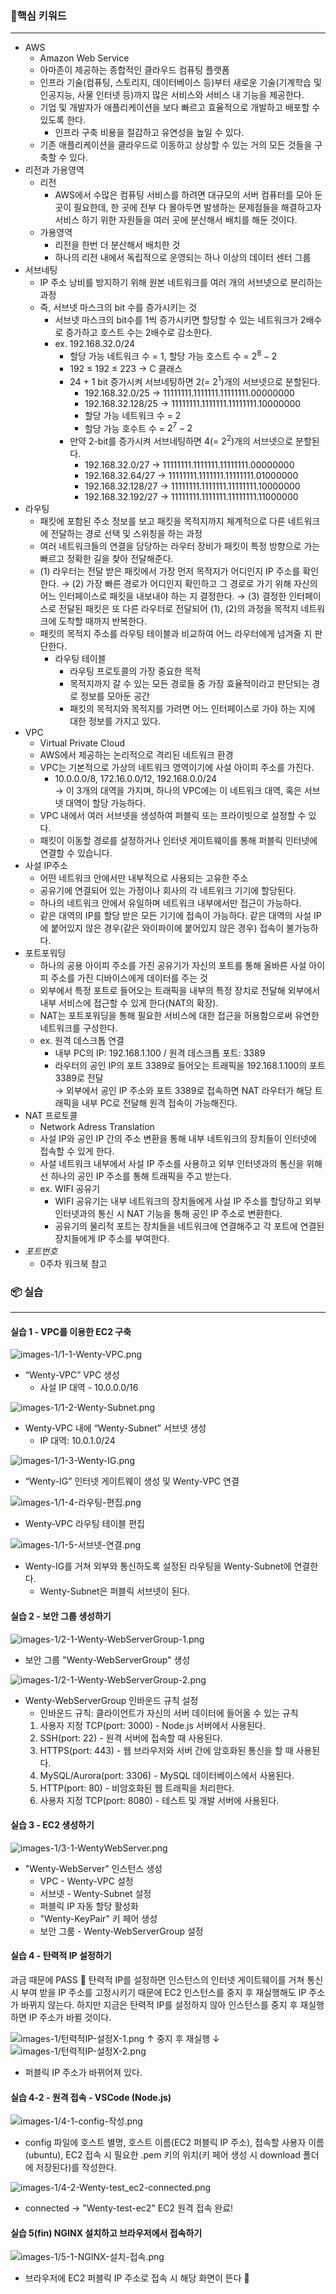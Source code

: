 ### 🎯핵심 키워드
---
- AWS
    - Amazon Web Service    
    - 아마존이 제공하는 종합적인 클라우드 컴퓨팅 플랫폼    
    - 인프라 기술(컴퓨팅, 스토리지, 데이터베이스 등)부터 새로운 기술(기계학습 및 인공지능, 사물 인터넷 등)까지 많은 서비스와 서비스 내 기능을 제공한다.     
    - 기업 및 개발자가 애플리케이션을 보다 빠르고 효율적으로 개발하고 배포할 수 있도록 한다.    
	    - 인프라 구축 비용을 절감하고 유연성을 높일 수 있다.     
    - 기존 애플리케이션을 클라우드로 이동하고 상상할 수 있는 거의 모든 것들을 구축할 수 있다.    
- 리전과 가용영역
    - 리전
        - AWS에서 수많은 컴퓨팅 서비스를 하려면 대규모의 서버 컴퓨터를 모아 둔 곳이 필요한데, 한 곳에 전부 다 몰아두면 발생하는 문제점들을 해결하고자 서비스 하기 위한 자원들을 여러 곳에 분산해서 배치를 해둔 것이다.
    - 가용영역
        - 리전을 한번 더 분산해서 배치한 것
        - 하나의 리전 내에서 독립적으로 운영되는 하나 이상의 데이터 센터 그룹
- 서브네팅
    - IP 주소 낭비를 방지하기 위해 원본 네트워크를 여러 개의 서브넷으로 분리하는 과정    
    - 즉, 서브넷 마스크의 bit 수를 증가시키는 것     
        - 서브넷 마스크의 bit수를 1씩 증가시키면 할당할 수 있는 네트워크가 2배수로 증가하고 호스트 수는 2배수로 감소한다.  
        - ex. 192.168.32.0/24
            - 할당 가능 네트워크 수 = 1, 할당 가능 호스트 수 = $2^8 - 2$
            - 192 ≤ 192 ≤ 223 → C 클래스
            - 24 + 1 bit 증가시켜 서브네팅하면 2(= $2^1$)개의 서브넷으로 분할된다.
                - 192.168.32.0/25 → 11111111.1111111.11111111.00000000
                - 192.168.32.128/25 → 11111111.1111111.11111111.10000000
                - 할당 가능 네트워크 수 = 2
                - 할당 가능 호수트 수 = $2^7 - 2$
            - 만약 2-bit를 증가시켜 서브네팅하면 4(= $2^2$)개의 서브넷으로 분할된다.
                - 192.168.32.0/27 → 11111111.1111111.11111111.00000000
                - 192.168.32.64/27 → 11111111.1111111.11111111.01000000
	            - 192.168.32.128/27 → 11111111.1111111.11111111.10000000
                - 192.168.32.192/27 → 11111111.1111111.11111111.11000000
- 라우팅
    - 패킷에 포함된 주소 정보를 보고 패킷을 목적지까지 체계적으로 다른 네트워크에 전달하는 경로 선택 및 스위칭을 하는 과정
    - 여러 네트워크들의 연결을 담당하는 라우터 장비가 패킷이 특정 방향으로 가는 빠르고 정확한 길을 찾아 전달해준다.
    - (1) 라우터는 전달 받은 패킷에서 가장 먼저 목적지가 어디인지 IP 주소를 확인한다. → (2) 가장 빠른 경로가 어디인지 확인하고 그 경로로 가기 위해 자신의 어느 인터페이스로 패킷을 내보내야 하는 지 결정한다. → (3) 결정한 인터페이스로 전달된 패킷은 또 다른 라우터로 전달되어 (1), (2)의 과정을 목적지 네트워크에 도착할 때까지 반복한다.
    - 패킷의 목적지 주소를 라우팅 테이블과 비교하여 어느 라우터에게 넘겨줄 지 판단한다.
        - 라우팅 테이블
            - 라우팅 프로토콜의 가장 중요한 목적
            - 목적지까지 갈 수 있는 모든 경로들 중 가장 효율적이라고 판단되는 경로 정보를 모아둔 공간
            - 패킷의 목적지와 목적지를 가려면 어느 인터페이스로 가야 하는 지에 대한 정보를 가지고 있다.
- VPC
    - Virtual Private Cloud    
    - AWS에서 제공하는 논리적으로 격리된 네트워크 환경    
    - VPC는 기본적으로 가상의 네트워크 영역이기에 사설 아이피 주소를 가진다.    
        - 10.0.0.0/8, 172.16.0.0/12, 192.168.0.0/24        
            → 이 3개의 대역을 가지며, 하나의 VPC에는 이 네트워크 대역, 혹은 서브넷 대역이 할당 가능하다.
    - VPC 내에서 여러 서브넷을 생성하여 퍼블릭 또는 프라이빗으로 설정할 수 있다.
    - 패킷이 이동할 경로를 설정하거나 인터넷 게이트웨이를 통해 퍼블릭 인터넷에 연결할 수 있습니다.
- 사설 IP주소
    - 어떤 네트워크 안에서만 내부적으로 사용되는 고유한 주소
    - 공유기에 연결되어 있는 가정이나 회사의 각 네트워크 기기에 할당된다.
    - 하나의 네트워크 안에서 유일하며 네트워크 내부에서만 접근이 가능하다.
    - 같은 대역의 IP를 할당 받은 모든 기기에 접속이 가능하다. 같은 대역의 사설 IP에 붙어있지 않은 경우(같은 와이파이에 붙어있지 않은 경우) 접속이 불가능하다.
- 포트포워딩
    - 하나의 공용 아이피 주소를 가진 공유기가 자신의 포트를 통해 올바른 사설 아이피 주소를 가진 디바이스에게 데이터를 주는 것
    - 외부에서 특정 포트로 들어오는 트래픽을 내부의 특정 장치로 전달해 외부에서 내부 서비스에 접근할 수 있게 한다(NAT의 확장).
    - NAT는 포트포워딩을 통해 필요한 서비스에 대한 접근을 허용함으로써 유연한 네트워크를 구성한다.
    - ex. 원격 데스크톱 연결
        - 내부 PC의 IP: 192.168.1.100 / 원격 데스크톱 포트: 3389  
        - 라우터의 공인 IP의 포트 3389로 들어오는 트래픽을 192.168.1.100의 포트 3389로 전달          
            → 외부에서 공인 IP 주소와 포트 3389로 접속하면 NAT 라우터가 해당 트래픽을 내부 PC로 전달해 원격 접속이 가능해진다.        
- NAT 프로토콜
    - Network Adress Translation
    - 사설 IP와 공인 IP 간의 주소 변환을 통해 내부 네트워크의 장치들이 인터넷에 접속할 수 있게 한다.
    - 사설 네트워크 내부에서 사설 IP 주소를 사용하고 외부 인터넷과의 통신을 위해선 하나의 공인 IP 주소를 통해 트래픽을 주고 받는다.
    - ex. WIFI 공유기
        - WIFI 공유기는 내부 네트워크의 장치들에게 사설 IP 주소를 할당하고 외부 인터넷과의 통신 시 NAT 기능을 통해 공인 IP 주소로 변환한다.
        - 공유기의 물리적 포트는 장치들을 네트워크에 연결해주고 각 포트에 연결된 장치들에게 IP 주소를 부여한다.
- _포트번호_
    - 0주차 워크북 참고

### 📦 실습
---
#### 실습 1 - VPC를 이용한 EC2 구축

![images-1/1-1-Wenty-VPC.png](images-1/1-1-Wenty-VPC.png)
- “Wenty-VPC” VPC 생성
	- 사설 IP 대역 - 10.0.0.0/16

![images-1/1-2-Wenty-Subnet.png](images-1/1-2-Wenty-Subnet.png)
- Wenty-VPC 내에 “Wenty-Subnet” 서브넷 생성
	- IP 대역: 10.0.1.0/24

![images-1/1-3-Wenty-IG.png](images-1/1-3-Wenty-IG.png)
- “Wenty-IG” 인터넷 게이트웨이 생성 및 Wenty-VPC 연결

![images-1/1-4-라우팅-편집.png](images-1/1-4-라우팅-편집.png)
- Wenty-VPC 라우팅 테이블 편집

![images-1/1-5-서브넷-연결.png](images-1/1-5-서브넷-연결.png)
- Wenty-IG를 거쳐 외부와 통신하도록 설정된 라우팅을 Wenty-Subnet에 연결한다.
	- Wenty-Subnet은 퍼블릭 서브넷이 된다.

#### 실습 2 - 보안 그룹 생성하기

![images-1/2-1-Wenty-WebServerGroup-1.png](images-1/2-1-Wenty-WebServerGroup-1.png)
- 보안 그룹 "Wenty-WebServerGroup" 생성

![images-1/2-1-Wenty-WebServerGroup-2.png](images-1/2-1-Wenty-WebServerGroup-2.png)
- Wenty-WebServerGroup 인바운드 규칙 설정
	- 인바운드 규칙: 클라이언트가 자신의 서버 데이터에 들어올 수 있는 규칙
	1. 사용자 지정 TCP(port: 3000) - Node.js 서버에서 사용된다. 
	2. SSH(port: 22) - 원격 서버에 접속할 때 사용된다. 
	3. HTTPS(port: 443) - 웹 브라우저와 서버 간에 암호화된 통신을 할 때 사용된다. 
	4. MySQL/Aurora(port: 3306) - MySQL 데이터베이스에서 사용된다. 
	5. HTTP(port: 80) - 비암호화된 웹 트래픽을 처리한다. 
	6. 사용자 지정 TCP(port: 8080) - 테스트 및 개발 서버에 사용된다. 

#### 실습 3 - EC2 생성하기

![images-1/3-1-WentyWebServer.png](images-1/3-1-WentyWebServer.png)
- "Wenty-WebServer" 인스턴스 생성
	- VPC - Wenty-VPC 설정
	- 서브넷 - Wenty-Subnet 설정
	- 퍼블릭 IP 자동 할당 활성화
	- "Wenty-KeyPair" 키 페어 생성
	- 보안 그룸 - Wenty-WebServerGroup 설정

#### 실습 4 - 탄력적 IP 설정하기

과금 때문에 PASS 🥲
탄력적 IP를 설정하면 인스턴스의 인터넷 게이트웨이를 거쳐 통신 시 부여 받을 IP 주소를 고정시키기 때문에 EC2 인스턴스를 중지 후 재실행해도 IP 주소가 바뀌지 않는다.
하지만 지금은 탄력적 IP를 설정하지 않아 인스턴스를 중지 후 재실행하면 IP 주소가 바뀔 것이다. 

![images-1/턴력적IP-설정X-1.png](images-1/턴력적IP-설정X-1.png)
 ↑ 중지 후 재실행 ↓
![images-1/턴력적IP-설정X-2.png](images-1/턴력적IP-설정X-2.png)
- 퍼블릭 IP 주소가 바뀌어져 있다. 

#### 실습 4-2 - 원격 접속 - VSCode (Node.js)

![images-1/4-1-config-작성.png](images-1/4-1-config-작성.png)
- config 파일에 호스트 별명, 호스트 이름(EC2 퍼블릭 IP 주소), 접속할 사용자 이름(ubuntu), EC2 접속 시 필요한 .pem 키의 위치(키 페어 생성 시 download 폴더에 저장된다)를 작성한다. 

![images-1/4-2-Wenty-test_ec2-connected.png](images-1/4-2-Wenty-test_ec2-connected.png)
- connected -> "Wenty-test-ec2" EC2 원격 접속 완료!

#### 실습 5(fin) NGINX 설치하고 브라우저에서 접속하기
![images-1/5-1-NGINX-설치-접속.png](images-1/5-1-NGINX-설치-접속.png)
- 브라우저에 EC2 퍼블릭 IP 주소로 접속 시 해당 화면이 뜬다 🤩